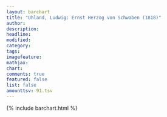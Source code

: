 ```yaml
---
layout: barchart
title: "Uhland, Ludwig: Ernst Herzog von Schwaben (1818)"
author:
description:
headline:
modified:
category:
tags:
imagefeature: 
mathjax: 
chart: 
comments: true
featured: false
list: false
amounttsv: 91.tsv
---
```

{% include barchart.html %}
